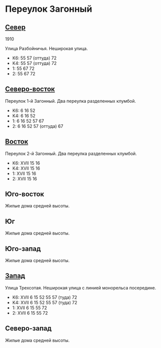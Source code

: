 # Переулок Загонный

## [Север](./465067.md)

1910

Улица Разбойничья.
Неширокая улица.

* K6:   55  57 (оттуда) 72
* K4:   55  57 (оттуда) 72
* 1:    55  67  72
* 2:    55  67  72

## [Северо-восток](./465065.md)

Переулок 1-й Загонный.
Два переулка разделенных клумбой.

* K6:   6   16  52
* K4:   6   16  52
* 1:    6   16  52  57  67
* 2:    6   16  52  57 (оттуда) 67

## [Восток](./10465080.md)

Переулок 2-й Загонный.
Два переулка разделенных клумбой.

* K6:   XVII
        15  16
* K4:   XVII
        15  16
* 1:    XVII
        15  16
* 2:    XVII
        15  16

## Юго-восток

Жилые дома средней высоты.

## Юг

Жилые дома средней высоты.

## Юго-запад

Жилые дома средней высоты.

## [Запад](./10455080.md)

Улица Трехсотая.
Неширокая улица с линией монорельса посередине.

* K6:   XVII
        6   15  52  55  57 (туда)   72
* K4:   XVII
        6   15  52  55  57 (туда)   72
* 1:    XVII
        6   15  55  72
* 2:    XVII
        6   15  55  72

## Северо-запад

Жилые дома средней высоты.
